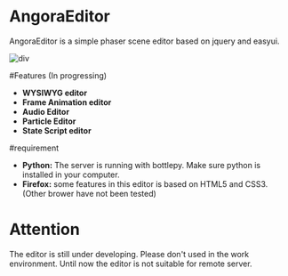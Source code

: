 AngoraEditor
============

AngoraEditor is a simple phaser scene editor based on jquery and easyui.

![div](http://i3.tietuku.com/faf8d1a7ffea77ff.jpg)

#Features (In progressing)
* **WYSIWYG editor**
* **Frame Animation editor**
* **Audio Editor**
* **Particle Editor**
* **State Script editor**


#requirement
* **Python:** The server is running with bottlepy. Make sure python is installed in your computer.
* **Firefox:** some features in this editor is based on HTML5 and CSS3. (Other brower have not been tested)

# Attention
The editor is still under developing. Please don't used in the work environment.
Until now the editor is not suitable for remote server.

